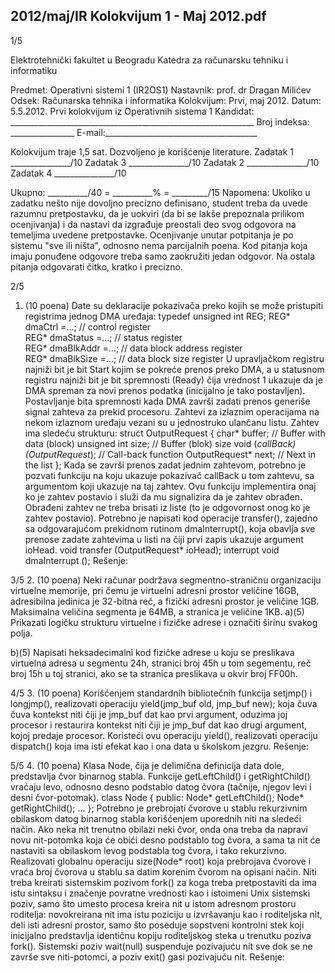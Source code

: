 2012/maj/IR Kolokvijum 1 - Maj 2012.pdf
--------------------------------------------------------------------------------


1/5 
 
Elektrotehnički fakultet u Beogradu 
Katedra za računarsku tehniku i informatiku 
 
Predmet: Operativni sistemi 1 (IR2OS1) 
Nastavnik: prof. dr Dragan Milićev 
Odsek: Računarska tehnika i informatika 
Kolokvijum: Prvi, maj 2012. 
Datum: 5.5.2012. 
Prvi kolokvijum iz Operativnih sistema 1 
Kandidat: _____________________________________________________________ 
Broj indeksa: ________________  E-mail:______________________________________ 
 
Kolokvijum traje 1,5 sat. Dozvoljeno je korišćenje literature. 
Zadatak 1 _______________/10   Zadatak 3 _______________/10 
Zadatak 2 _______________/10   Zadatak 4 _______________/10 
 
Ukupno: __________/40 = __________% = _________/15 
Napomena: Ukoliko u zadatku nešto nije dovoljno precizno definisano, student treba da 
uvede razumnu pretpostavku, da je uokviri (da bi se lakše prepoznala prilikom ocenjivanja) i 
da  nastavi da  izgrađuje  preostali  deo  svog  odgovora  na  temeljima  uvedene  pretpostavke. 
Ocenjivanje unutar potpitanja je po sistemu "sve ili ništa", odnosno nema parcijalnih poena. 
Kod pitanja koja imaju ponuđene odgovore treba samo zaokružiti jedan  odgovor.  Na  ostala 
pitanja odgovarati čitko, kratko i precizno. 
 

2/5 
1. (10 poena) 
Date  su  deklaracije  pokazivača  preko  kojih  se  može  pristupiti  registrima jednog  DMA 
uređaja: 
typedef unsigned int REG; 
REG* dmaCtrl =...; // control register  
REG* dmaStatus =...; // status register  
REG* dmaBlkAddr =...; // data block address register  
REG* dmaBlkSize =...; // data block size register 
U upravljačkom registru najniži bit je bit Start kojim se pokreće prenos preko DMA,  a  u 
statusnom registru najniži bit je bit spremnosti (Ready) čija vrednost 1 ukazuje da je DMA 
spreman za  novi prenos  podatka  (inicijalno  je  tako  postavljen).  Postavljanje  bita  spremnosti 
kada DMA završi zadati prenos generiše signal zahteva za prekid procesoru. 
Zahtevi  za  izlaznim  operacijama  na  nekom  izlaznom  uređaju  vezani  su  u  jednostruko 
ulančanu listu. Zahtev ima sledeću strukturu: 
struct OutputRequest { 
  char* buffer; // Buffer with data (block) 
  unsigned int size; // Buffer (blok) size 
  void (*callBack)(OutputRequest*); // Call-back function 
  OutputRequest* next; // Next in the list 
}; 
Kada se završi prenos zadat jednim zahtevom, potrebno je pozvati funkciju na koju ukazuje 
pokazivač callBack u tom zahtevu, sa argumentom koji ukazuje na taj zahtev. Ovu funkciju 
implementira  onaj  ko  je  zahtev  postavio  i  služi  da  mu  signalizira  da  je  zahtev  obrađen. 
Obrađeni zahtev ne treba brisati iz liste (to je odgovornost onog ko je zahtev postavio). 
Potrebno  je  napisati  kod operacije transfer(), zajedno  sa  odgovarajućom  prekidnom 
rutinom dmaInterrupt(), koja obavlja sve prenose zadate zahtevima u listi na čiji prvi zapis 
ukazuje argument ioHead. 
void transfer (OutputRequest* ioHead); 
interrupt void dmaInterrupt (); 
Rešenje:

3/5 
2. (10 poena) 
Neki  računar  podržava segmentno-straničnu  organizaciju virtuelne memorije,  pri  čemu  je 
virtuelni adresni prostor veličine 16GB,  adresibilna jedinica je 32-bitna reč, a fizički adresni 
prostor je veličine 1GB. Maksimalna veličina segmenta je 64MB, a stranica je veličine 1KB. 
a)(5) Prikazati logičku strukturu virtuelne i fizičke adrese i označiti širinu svakog polja. 
 
 
 
 
 
b)(5) Napisati heksadecimalni kod fizičke adrese u koju se preslikava virtuelna adresa u 
segmentu 24h, stranici broj 45h u tom segementu, reč broj 15h u toj stranici, ako se ta stranica 
preslikava u okvir broj FF00h. 

4/5 
3. (10 poena) 
Korišćenjem standardnih bibliotečnih funkcija setjmp() i longjmp(), realizovati operaciju 
yield(jmp_buf old, jmp_buf new); 
koja čuva čuva kontekst niti čiji je jmp_buf dat  kao  prvi  argument,  oduzima  joj  procesor  i 
restaurira kontekst niti čiji je jmp_buf dat kao drugi argument, kojoj predaje procesor. 
Koristeći ovu operaciju yield(), realizovati operaciju dispatch() koja ima isti efekat kao i 
ona data u školskom jezgru. 
Rešenje: 

5/5 
4. (10 poena) 
Klasa Node, čija je delimična definicija  data  dole, predstavlja čvor binarnog stabla. Funkcije 
getLeftChild() i getRightChild() vraćaju levo, odnosno desno podstablo datog čvora 
(tačnije, njegov levi i desni čvor-potomak). 
class Node { 
public: 
  Node* getLeftChild(); 
  Node* getRightChild(); 
  ... 
}; 
Potrebno   je prebrojati  čvorove  u  stablu rekurzivnim   obilaskom datog binarnog   stabla 
korišćenjem uporednih niti na sledeći način. Ako neka nit trenutno obilazi neki čvor, onda ona 
treba  da  napravi  novu  nit-potomka koja će obići desno podstablo tog čvora, a sama ta nit će 
nastaviti sa obilaskom levog podstabla tog čvora, i tako rekurzivno. 
Realizovati  globalnu  operaciju size(Node* root) koja prebrojava  čvorove i  vraća  broj 
čvorova u  stablu sa datim korenim čvorom na opisani način.  Niti  treba  kreirati  sistemskim 
pozivom fork() za koga treba pretpostaviti da ima istu sintaksu i značenje povratne vrednosti 
kao i istoimeni Unix sistemski poziv, samo što umesto procesa kreira nit u istom adresnom 
prostoru  roditelja: novokreirana  nit  ima  istu  poziciju  u izvršavanju kao i roditeljska nit, deli 
isti adresni prostor, samo što poseduje sopstveni kontrolni stek koji inicijalno predstavlja 
identičnu kopiju roditeljskog steka u trenutku poziva fork().  Sistemski  poziv wait(null) 
suspenduje  pozivajuću  nit  sve  dok se  ne  završe  sve  niti-potomci,  a  poziv exit() gasi 
pozivajuću nit. 
Rešenje: 
 